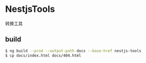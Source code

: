 # NestjsTools

转换工具

## build
```sh
$ ng build --prod --output-path docs --base-href nestjs-tools
$ cp docs/index.html docs/404.html
```